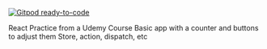 [![Gitpod ready-to-code](https://img.shields.io/badge/Gitpod-ready--to--code-blue?logo=gitpod)](https://gitpod.io/#https://github.com/Spydirwebb/React_redux_udemy)

React Practice from a Udemy Course
Basic app with a counter and buttons to adjust them
Store, action, dispatch, etc